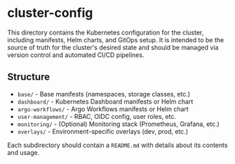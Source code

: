 # cluster-config

This directory contains the Kubernetes configuration for the cluster, including manifests, Helm charts, and GitOps setup. It is intended to be the source of truth for the cluster's desired state and should be managed via version control and automated CI/CD pipelines.

## Structure

- `base/` - Base manifests (namespaces, storage classes, etc.)
- `dashboard/` - Kubernetes Dashboard manifests or Helm chart
- `argo-workflows/` - Argo Workflows manifests or Helm chart
- `user-management/` - RBAC, OIDC config, user roles, etc.
- `monitoring/` - (Optional) Monitoring stack (Prometheus, Grafana, etc.)
- `overlays/` - Environment-specific overlays (dev, prod, etc.)

Each subdirectory should contain a `README.md` with details about its contents and usage. 